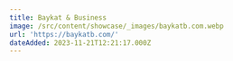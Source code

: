 ```yaml
---
title: Baykat & Business
image: /src/content/showcase/_images/baykatb.com.webp
url: 'https://baykatb.com/'
dateAdded: 2023-11-21T12:21:17.000Z
---
```


